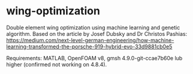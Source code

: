 # wing-optimization
Double element wing optimization using machine learning and genetic algorithm.
Based on the article by Josef Dubsky and Dr Christos Pashias:
https://medium.com/next-level-german-engineering/how-machine-learning-transformed-the-porsche-919-hybrid-evo-33d9881cb0e5

Requirements: MATLAB, OpenFOAM v8, gmsh 4.9.0-git-ccae7b60e lub higher (confirmed not working on 4.8.4).
